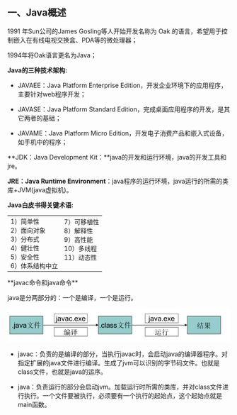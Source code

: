 ## 一、Java概述<!-- {docsify-ignore} -->

1991 年Sun公司的James Gosling等人开始开发名称为 Oak 的语言，希望用于控制嵌入在有线电视交换盒、PDA等的微处理器；

1994年将Oak语言更名为Java；

**Java的三种技术架构:**

* JAVAEE：Java Platform Enterprise Edition，开发企业环境下的应用程序，主要针对web程序开发；

* JAVASE：Java Platform Standard Edition，完成桌面应用程序的开发，是其它两者的基础；

* JAVAME：Java Platform Micro Edition，开发电子消费产品和嵌入式设备，如手机中的程序；

**JDK：Java Development Kit：**java的开发和运行环境，java的开发工具和jre。

**JRE：Java Runtime Environment**：java程序的运行环境，java运行的所需的类库+JVM(java虚拟机)。

**Java白皮书得关键术语:**

<table style="margin-left: auto; margin-right: auto;">
    <tr style="border: none;">
        <td style="border: none;">
            1）简单性<br>
            2）面向对象<br>
            3）分布式<br>
            4）健壮性<br>
            5）安全性<br>
            6）体系结构中立<br>
        </td>
        <td style="border: none;">
            7）可移植性<br>
            8）解释性<br>
            9）高性能<br>
            10）多线程<br>
            11）动态性<br><br>
        </td>
    </tr>
</table>
**javac命令和java命令**

java是分两部分的：一个是编译，一个是运行。

![img](image/java&javac.jpg)

* javac：负责的是编译的部分，当执行javac时，会启动java的编译器程序。对指定扩展的java文件进行编译。生成了jvm可以识别的字节码文件。也就是class文件，也就是java的运序。

* java：负责运行的部分会启动jvm。加载运行时所需的类库，并对class文件进行执行。一个文件要被执行，必须要有一个执行的起始点，这个起始点就是main函数。